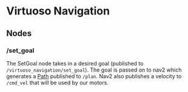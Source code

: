 # Virtuoso Navigation

## Nodes

### /set_goal
The SetGoal node takes in a desired goal (published to `/virtuoso_navigation/set_goal`). 
The goal is passed on to nav2 which generates a [Path](https://github.com/ros2/common_interfaces/blob/master/nav_msgs/msg/Path.msg) published to `/plan`.
Nav2 also publishes a velocity to `/cmd_vel` that will be used by our motors.
